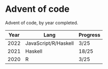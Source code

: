 # Advent of code

Advent of code, by year completed.

| Year | Lang | Progress |
| --- | --- | --- |
| 2022 | JavaScript/R/Haskell | 3/25 |
| 2021 | Haskell | 18/25 | 
| 2020 | R | 3/25 | 

